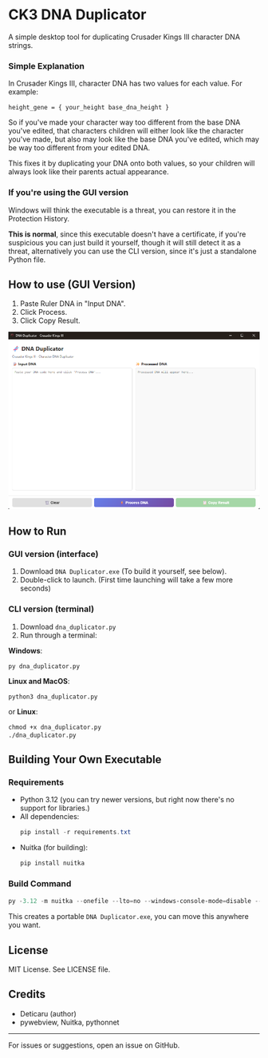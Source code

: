 # CK3 DNA Duplicator

A simple desktop tool for duplicating Crusader Kings III character DNA strings.
### Simple Explanation
In Crusader Kings III, character DNA has two values for each value. For example:
```
height_gene = { your_height base_dna_height }
```
So if you've made your character way too different from the base DNA you've edited, that characters children will either look like the character you've made, but also may look like the base DNA you've edited, which may be way too different from your edited DNA.

This fixes it by duplicating your DNA onto both values, so your children will always look like their parents actual appearance.

### If you're using the GUI version

Windows will think the executable is a threat, you can restore it in the Protection History. 

**This is normal**, since this executable doesn't have a certificate, if you're suspicious you can just build it yourself, though it will still detect it as a threat, alternatively you can use the CLI version, since it's just a standalone Python file.

## How to use (GUI Version)
1. Paste Ruler DNA in "Input DNA".
2. Click Process.
3. Click Copy Result.

![Screenshot](screenshot.png)

## How to Run
### GUI version (interface)
1. Download `DNA Duplicator.exe` (To build it yourself, see below).
2. Double-click to launch. (First time launching will take a few more seconds)

### CLI version (terminal)
1. Download `dna_duplicator.py`
2. Run through a terminal:

**Windows**:
```
py dna_duplicator.py 
```
**Linux and MacOS**:
```
python3 dna_duplicator.py
```
or **Linux**:
```
chmod +x dna_duplicator.py
./dna_duplicator.py
```

## Building Your Own Executable

### Requirements
- Python 3.12 (you can try newer versions, but right now there's no support for libraries.)
- All dependencies:
	```powershell
	pip install -r requirements.txt
	```
- Nuitka (for building):
	```powershell
	pip install nuitka
	```

### Build Command
```powershell
py -3.12 -m nuitka --onefile --lto=no --windows-console-mode=disable --windows-icon-from-ico=icon.ico --include-data-file=interface.html=interface.html --output-filename="DNA Duplicator.exe" dd_gui.py
```
This creates a portable `DNA Duplicator.exe`, you can move this anywhere you want.



## License
MIT License. See LICENSE file.

## Credits
- Deticaru (author)
- pywebview, Nuitka, pythonnet

---
For issues or suggestions, open an issue on GitHub.
